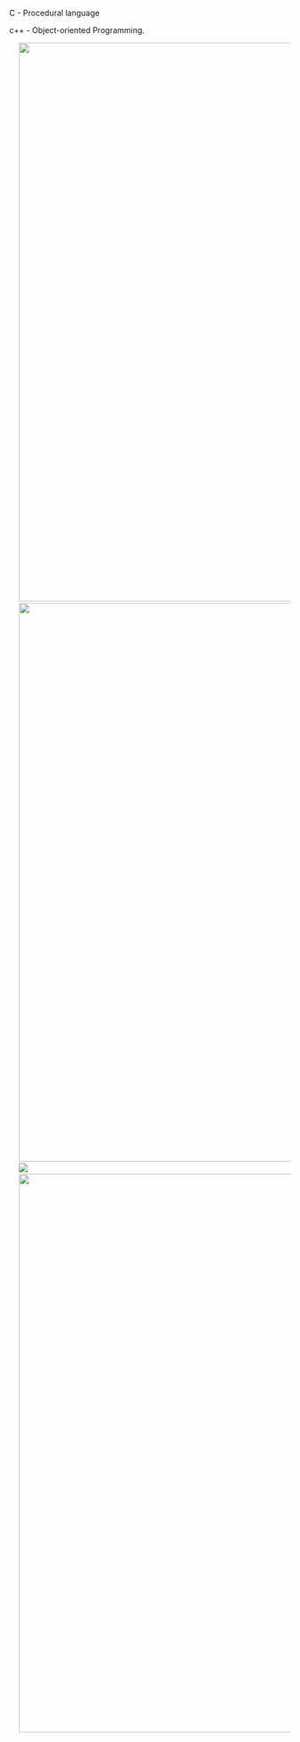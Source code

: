 C - Procedural language

c++ - Object-oriented Programming.

<pre>
  <img src="https://user-images.githubusercontent.com/78292851/181809811-0470dd15-68bd-43c0-aab7-3319d2ca8d69.png" width="1000"> 
  <img src="https://user-images.githubusercontent.com/78292851/181809337-262f014f-f2cc-4d06-9cfa-e899f60f0fab.png" width="1000"> 
  <img src="https://user-images.githubusercontent.com/78292851/181810454-5780a830-5aa4-4f2f-ac08-1b6292262cf8.png"> 
  <img src="https://user-images.githubusercontent.com/78292851/181810271-dd286e5a-dcb9-4287-9029-eef1ea9895c1.png" width="1000"> 
  

</pre>
